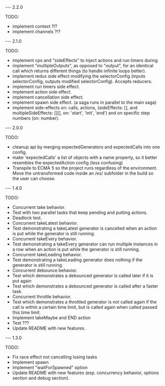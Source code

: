 --- 2.2.0

TODO:
- implement context ?!?
- implement channels ?!?

--- 2.1.0

TODO:
- implement cps and "sideEffects" to inject actions and run timers during
- implement "multipleOutputs", as opposed to "output", for an identical call which returns different things (to handle infinite loops better).
- implement redux side effect modifying the selectorConfig (inputs selectorConfig, outputs modified selectorConfig). Accepts reducers.
- implement run timers side effect.
- implement action side effect.
- implement cancellation side effect.
- implement spawn side effect. (a saga runs in parallel to the main saga)
- implement side-effects on: calls, actions, (sideEffects: [], and multipleSideEffects: [][], on: 'start', 'init', 'end') and on specific step numbers (on: number).

--- 2.0.0

TODO:
- cleanup api by merging expectedGenerators and expectedCalls into one config.
- make 'expectedCalls' a list of objects with a name property, so it better resembles the expectedAction config (less confusing)
- Transpile to ECMA 5 so the project runs regardless of the environment. Move the untransformed code inside an /es/ subfolder in the build so the user can choose.

--- 1.4.0

TODO:
- Concurrent take behavior.
- Test with two parallel tasks that keep pending and putting actions.
- Deadlock test.
- Concurrent takeLatest behavior.
- Test demonstrating a takeLatest generator is cancelled when an action is put while the generator is still running.
- Concurrent takeEvery behavior.
- Test demonstrating a takeEvery generator can run multiple instances in a row when an action is put while the generator is still running.
- Concurrent takeLeading behavior.
- Test demonstrating a takeLeading generator does nothing if the generator is still running.
- Concurrent debounce behavior.
- Test which demonstrates a debounced generator is called later if it is put again
- Test which demonstrates a debounced generator is called after a faster task.
- Concurrent throttle behavior.
- Test which demonstrates a throttled generator is not called again if the call is within a certain time limit, but is called again when called passed this time limit.
- Implement takeMaybe and END action
- Test ???
- Update README with new features.

--- 1.3.0

TODO:
- Fix race effect not cancelling losing tasks
- Implement spawn
- Implement "waitForSpawned" option
- Update README with new features (esp. concurrency behavior, options section and debug section).